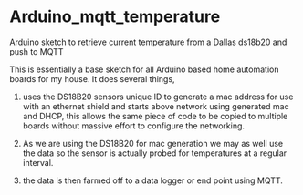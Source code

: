 Arduino_mqtt_temperature
========================

Arduino sketch to retrieve current temperature from a Dallas ds18b20 and push to MQTT

This is essentially a base sketch for all Arduino based home automation boards for my house. It does several things,

1) uses the DS18B20 sensors unique ID to generate a mac address for use with an ethernet shield and starts above network using generated mac and DHCP, this allows the same piece of code to be copied to multiple boards without massive effort to configure the networking.

2) As we are using the DS18B20 for mac generation we may as well use the data so the sensor is actually probed for temperatures at a regular interval.

3) the data is then farmed off to a data logger or end point using MQTT.
